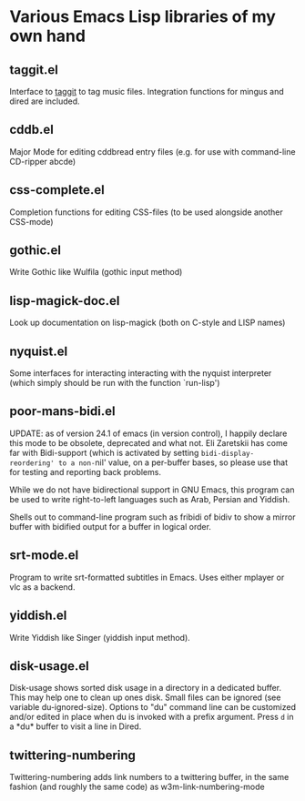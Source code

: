 Various Emacs Lisp libraries of my own hand
===========================================

taggit.el
---------
Interface to [taggit](http://github.com/ft/taggit) to tag music files.
Integration functions for mingus and dired are included.

cddb.el
-------
Major Mode for editing cddbread entry files (e.g. for use with command-line CD-ripper abcde)

css-complete.el
---------------
Completion functions for editing CSS-files (to be used alongside another CSS-mode)

gothic.el
---------
Write Gothic like Wulfila (gothic input method)

lisp-magick-doc.el
------------------
Look up documentation on lisp-magick (both on C-style and LISP names)

nyquist.el
----------
Some interfaces for interacting interacting with the nyquist interpreter (which
simply should be run with the function `run-lisp')

poor-mans-bidi.el
-----------------
UPDATE: as of version 24.1 of emacs (in version control), I happily declare this mode to be obsolete, deprecated and what not. Eli Zaretskii has come far with Bidi-support (which is activated by setting `bidi-display-reordering' to a non-`nil' value, on a per-buffer bases, so please use that for testing and reporting back problems. 

While we do not have bidirectional support in GNU Emacs, this program can be used to write right-to-left languages such as Arab, Persian and Yiddish.

Shells out to command-line program such as fribidi of bidiv to show a mirror buffer with bidified output for a buffer in logical order.

srt-mode.el
-----------
Program to write srt-formatted subtitles in Emacs. Uses either mplayer or vlc as a backend. 

yiddish.el
----------
Write Yiddish like Singer (yiddish input method).

disk-usage.el
-------------
Disk-usage shows sorted disk usage in a directory in a dedicated
buffer. This may help one to clean up ones disk. Small files can be
ignored (see variable du-ignored-size). Options to "du" command
line can be customized and/or edited in place when du is invoked
with a prefix argument. Press `d` in a \*du\* buffer to visit a line
in Dired.

twittering-numbering
--------------------
Twittering-numbering adds link numbers to a twittering buffer, in the same fashion (and roughly the same code) as w3m-link-numbering-mode